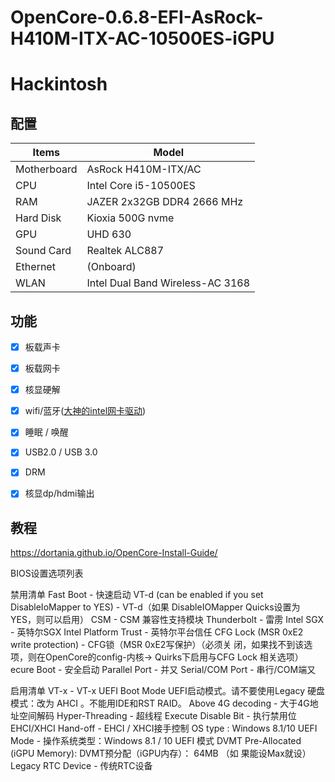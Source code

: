 # OpenCore-0.6.8-EFI-AsRock-H410M-ITX-AC-10500ES-iGPU
# Hackintosh
## 配置

| Items       | Model               |
| ----------- | ------------------- |
| Motherboard | AsRock H410M-ITX/AC |
| CPU         | Intel Core i5-10500ES |
| RAM         | JAZER 2x32GB DDR4 2666 MHz |
| Hard Disk   | Kioxia 500G nvme        |
| GPU         | UHD 630             |
| Sound Card  | Realtek ALC887      |
| Ethernet    | (Onboard)           |
| WLAN        | Intel Dual Band Wireless-AC 3168 |

## 功能
- [x] 板载声卡
- [x] 板载网卡
- [x] 核显硬解
- [x] wifi/蓝牙([大神的intel网卡驱动](https://docs.oiw.workers.dev/itlwm/))
- [x] 睡眠 / 唤醒
- [x] USB2.0 / USB 3.0
- [x] DRM
- [x] 核显dp/hdmi输出


## 教程
https://dortania.github.io/OpenCore-Install-Guide/


BIOS设置选项列表

禁⽤清单
Fast Boot - 快速启动
VT-d (can be enabled if you set DisableIoMapper to YES) - VT-d（如果
DisableIOMapper Quicks设置为YES，则可以启⽤）
CSM - CSM 兼容性⽀持模块
Thunderbolt - 雷雳
Intel SGX - 英特尔SGX
Intel Platform Trust - 英特尔平台信任
CFG Lock (MSR 0xE2 write protection) - CFG锁（MSR 0xE2写保护）（必须关
闭，如果找不到该选项，则在OpenCore的config-内核-> Quirks下启⽤与CFG Lock
相关选项）
ecure Boot - 安全启动
Parallel Port - 并⼜
Serial/COM Port - 串⾏/COM端⼜

启⽤清单
VT-x - VT-x
UEFI Boot Mode UEFI启动模式。请不要使⽤Legacy
硬盘模式：改为 AHCI 。不能⽤IDE和RST RAID。
Above 4G decoding - ⼤于4G地址空间解码
Hyper-Threading - 超线程
Execute Disable Bit - 执⾏禁⽤位
EHCI/XHCI Hand-off - EHCI / XHCI接⼿控制
OS type : Windows 8.1/10 UEFI Mode - 操作系统类型：Windows 8.1 / 10 UEFI
模式
DVMT Pre-Allocated (iGPU Memory): DVMT预分配（iGPU内存）： 64MB （如
果能设Max就设）
Legacy RTC Device - 传统RTC设备
